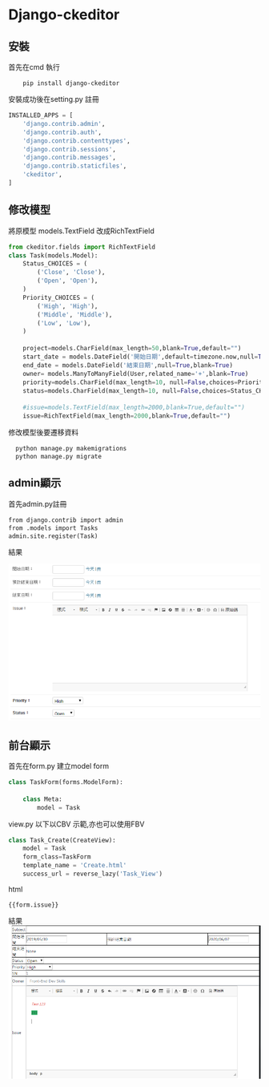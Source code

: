 # Django-ckeditor


## 安裝

首先在cmd 執行

```
    pip install django-ckeditor
```

安裝成功後在setting.py 註冊

```python
INSTALLED_APPS = [   
    'django.contrib.admin',
    'django.contrib.auth',
    'django.contrib.contenttypes',
    'django.contrib.sessions',
    'django.contrib.messages',
    'django.contrib.staticfiles',  
    'ckeditor',     
]
```


## 修改模型

將原模型 models.TextField 改成RichTextField

```python
from ckeditor.fields import RichTextField
class Task(models.Model):
    Status_CHOICES = (
        ('Close', 'Close'),       
		('Open', 'Open'), 
    )
    Priority_CHOICES = (         
        ('High', 'High'),       
		('Middle', 'Middle'),  
        ('Low', 'Low'),  
    )
    
    project=models.CharField(max_length=50,blank=True,default="") 
    start_date = models.DateField('開始日期',default=timezone.now,null=True,blank=True)	   
    end_date = models.DateField('結束日期',null=True,blank=True) 
    owner= models.ManyToManyField(User,related_name='+',blank=True)   
    priority=models.CharField(max_length=10, null=False,choices=Priority_CHOICES,default='Low') 
    status=models.CharField(max_length=10, null=False,choices=Status_CHOICES,default='Open')  
    
    #issue=models.TextField(max_length=2000,blank=True,default="")   
    issue=RichTextField(max_length=2000,blank=True,default="")   


```

修改模型後要遷移資料

```
  python manage.py makemigrations
  python manage.py migrate
```
## admin顯示

首先admin.py註冊
```
from django.contrib import admin
from .models import Tasks
admin.site.register(Task)
```

結果</br>


<img src="admin.png" alt="Smiley face">




## 前台顯示
首先在form.py 建立model form

```python
class TaskForm(forms.ModelForm):     

    class Meta:
        model = Task       
```

view.py 以下以CBV 示範,亦也可以使用FBV
```python
class Task_Create(CreateView):
    model = Task
    form_class=TaskForm	
    template_name = 'Create.html'
    success_url = reverse_lazy('Task_View')
```

html 
```
{{form.issue}}
```

結果</br>
<img src="html.png" alt="Smiley face">




















